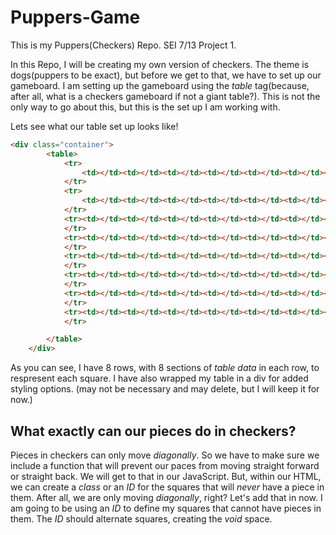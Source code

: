 # Puppers-Game
This is my Puppers(Checkers) Repo. SEI 7/13     Project 1.


In this Repo, I will be creating my own version of checkers. The theme is dogs(puppers to be exact), but before we get to that, we have to set up our gameboard.
I am setting up the gameboard using the *table* tag(because, after all, what is a checkers gameboard if not a giant table?). This is not the only way to go about this, but this is the set up I am working with.

Lets see what our table set up looks like!

```html
<div class="container">
        <table>
            <tr>
                <td></td><td></td><td></td><td></td><td></td><td></td><td></td><td></td>
            </tr>
            <tr>
                <td></td><td></td><td></td><td></td><td></td><td></td><td></td><td></td>
            </tr>
            <tr><td></td><td></td><td></td><td></td><td></td><td></td><td></td><td></td>
            </tr>
            <tr><td></td><td></td><td></td><td></td><td></td><td></td><td></td><td></td>
            </tr>
            <tr><td></td><td></td><td></td><td></td><td></td><td></td><td></td><td></td>
            </tr>
            <tr><td></td><td></td><td></td><td></td><td></td><td></td><td></td><td></td>
            </tr>
            <tr><td></td><td></td><td></td><td></td><td></td><td></td><td></td><td></td>
            </tr>
            <tr><td></td><td></td><td></td><td></td><td></td><td></td><td></td><td></td>
            </tr>

        </table>
    </div>
```

As you can see, I have 8 rows, with 8 sections of *table data* in each row, to respresent each square. I have also wrapped my table in a div for added styling options. (may not be necessary and may delete, but I will keep it for now.)

## What exactly can our pieces do in checkers?

Pieces in checkers can only move *diagonally*. So we have to make sure we include a function that will prevent our paces from moving straight forward or straight back. We will get to that in our JavaScript. But, within our HTML, we can create a *class* or an *ID* for the squares that will *never* have a piece in them. After all, we are only moving *diagonally*, right? Let's add that in now. I am going to be using an *ID* to define my squares that cannot have pieces in them. The *ID* should alternate squares, creating the *void* space.